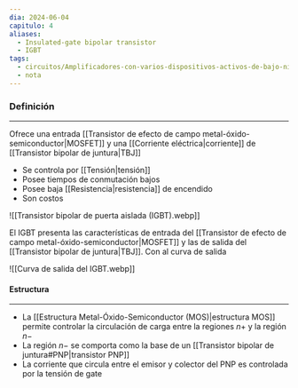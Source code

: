 ```yaml
---
dia: 2024-06-04
capitulo: 4
aliases:
  - Insulated-gate bipolar transistor
  - IGBT
tags:
  - circuitos/Amplificadores-con-varios-dispositivos-activos-de-bajo-nivel-de-potencia
  - nota
---
```

### Definición
---
Ofrece una entrada [[Transistor de efecto de campo metal-óxido-semiconductor|MOSFET]] y una [[Corriente eléctrica|corriente]] de [[Transistor bipolar de juntura|TBJ]]
* Se controla por [[Tensión|tensión]]
* Posee tiempos de conmutación bajos
* Posee baja [[Resistencia|resistencia]] de encendido
* Son costos

![[Transistor bipolar de puerta aislada (IGBT).webp]]

El IGBT presenta las características de entrada del [[Transistor de efecto de campo metal-óxido-semiconductor|MOSFET]] y las de salida del [[Transistor bipolar de juntura|TBJ]]. Con al curva de salida

![[Curva de salida del IGBT.webp]]

#### Estructura
---
* La [[Estructura Metal-Óxido-Semiconductor (MOS)|estructura MOS]] permite controlar la circulación de carga entre la regiones $n+$ y la región $n-$
* La región $n-$ se comporta como la base de un [[Transistor bipolar de juntura#PNP|transistor PNP]]
* La corriente que circula entre el emisor y colector del PNP es controlada por la tensión de gate

